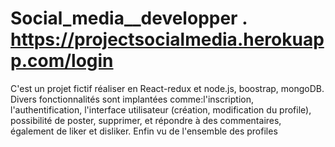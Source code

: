 # Social_media__developper . https://projectsocialmedia.herokuapp.com/login

C'est un projet fictif réaliser en React-redux et node.js, boostrap, mongoDB. Divers fonctionnalités sont implantées comme:l'inscription, l'authentification, l'interface utilisateur (création, modification du profile), possibilité de poster, supprimer, et répondre à des commentaires, également de liker et disliker. Enfin vu de l'ensemble des profiles
